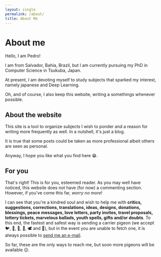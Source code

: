```yaml
---
layout: single
permalink: /about/
title: About Me
---
```


# About me

Hello, I am Pedro!

I am from Salvador, Bahia, Brazil, but I am currently pursuing my PhD in Computer Science in Tsukuba, Japan.

<!-- I left my hometown in 2015 in order to study Physics Engineering at the Federal University of São Carlos. While I was in São Carlos, I could dedicate my time to what I like the most: physics, mathematics, statistics and computer science (not necessarily in this order). Concurrently with the college studies, for two years I was a research assistant for [Embrapa Instrumentation](https://www.embrapa.br/instrumentacao) with a [FAPESP](http://www.fapesp.br/en/) scholarship studying Laser Induced Breakdown Spectroscopy, from which I wrote my undergraduate thesis. This experience was undeniably the one which made me closer to programming and data science. -->

<!-- Beyond that, I also invested my time in other activities while in college: I was a physics assistant instructor, I learned german, I attended theoretical physics and computer science conferences, I was the photographer for the CAASO Dance Company and a volunteer at Projeto Presença (Project for Presence), helping arrange meditation encounters throughout the city. Despite that, what I made the most while in Salvador and São Carlos were friends and memories. -->

At present, I am devoting myself to study subjects that sparked my interest, namely japanese and Deep Learning.

Oh, and of course, I also keep this website, writing a somethings whenever possible.

## About the website

This site is a tool to organize subjects I wish to ponder and a reason for writing more frequently as well. In a nutshell, it's just a blog.

It is true that some posts could be taken as more professional albeit others are seen as personal.

Anyway, I hope you like what you find here 😁.

## For you

That's right! This is for you, esteemed reader. As you may well have noticed, this website does not have (for now) a commenting section. However, if you've come this far, _worry no more_!

I can see that you're a kindred soul and wish to help me with **critics, suggestions, corrections, translations, ideas, designs, donations, blessings, peace messages, love letters, party invites, travel proposals, lottery tickets, marvelous ballads, youth spells, gifts and/or doubts**. To this end, the fastest and safest way is sending a carrier pigeon (we accept 🐦, 🦆, 🦜, 🦉, 🕊️ and 🦅), but in the event you are unable to fetch one, it is always possible to [send me an e-mail](mailto://vaz.valois@hotmail.com).

So far, these are the only ways to reach me, but soon more pigeons will be available 😉.